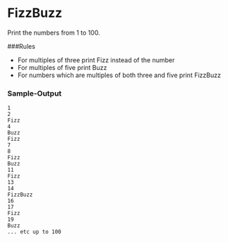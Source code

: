 # FizzBuzz

Print the numbers from 1 to 100.

###Rules

- For multiples of three print Fizz instead of the number
- For multiples of five print Buzz
- For numbers which are multiples of both three and five print FizzBuzz

### Sample-Output

```
1
2
Fizz
4
Buzz
Fizz
7
8
Fizz
Buzz
11
Fizz
13
14
FizzBuzz
16
17
Fizz
19
Buzz
... etc up to 100
```
